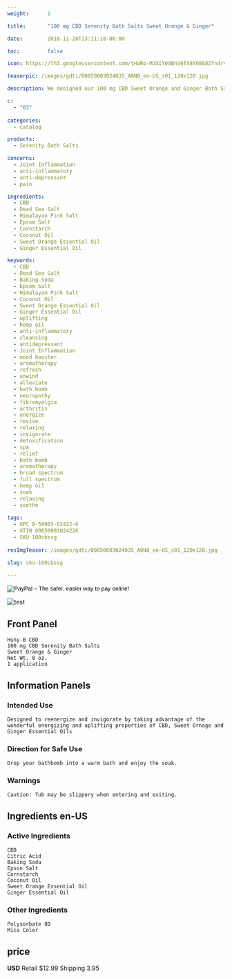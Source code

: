 ```yaml
---
weight:      1

title:       "100 mg CBD Serenity Bath Salts Sweet Orange & Ginger"

date:        2018-11-28T13:11:18-06:00

toc:         false

icon: https://lh3.googleusercontent.com/tHaRo-MJXiY0ABnS6fX8Y0868Zfn4rvm0tfPcgixrwQB9ow8Wc0Ey8BOtQYoGzHGaKOQcMYQ8T1W1dTpb6MV6wzfRpkGw5amI7YUV9b5NdNiKNJLsSEE3UchkQcxMG8Ng6UYfEEhcg=w64

teaserpic: /images/gdti/00850003024035_A0N0_en-US_s01_120x120.jpg

description: We designed our 100 mg CBD Sweet Orange and Ginger Bath Salts to re-energize and invigorate by taking advantage of the wonderful energizing and uplifting properties of CBD, Sweet Orange and Ginger Essential Oils. Educate Yourself. Learn more now about research regarding active ingredients. 

c:
  - "03"
  
categories: 
  - catalog

products: 
  - Serenity Bath Salts

concerns:
  - Joint Inflammation
  - anti-inflammatory
  - anti-depressant
  - pain

ingredients:
  - CBD
  - Dead Sea Salt
  - Himalayan Pink Salt
  - Epsom Salt
  - Cornstarch
  - Coconut Oil
  - Sweet Orange Essential Oil
  - Ginger Essential Oil

keywords: 
  - CBD
  - Dead Sea Salt
  - Baking Soda
  - Epsom Salt
  - Himalayan Pink Salt
  - Coconut Oil
  - Sweet Orange Essential Oil
  - Ginger Essential Oil
  - uplifting
  - hemp oil
  - anti-inflammatory
  - cleansing
  - antidepressant
  - Joint Inflammation
  - mood booster
  - aromatherapy
  - refresh
  - unwind
  - alleviate
  - bath bomb
  - neuropathy
  - fibromyalgia
  - arthritis
  - energize
  - revive
  - relaxing
  - invigorate
  - detoxification
  - spa
  - relief
  - bath bomb
  - aromatherapy
  - broad spectrum
  - full spectrum
  - hemp oil
  - soak
  - relaxing
  - soothe
  
tags: 
  - UPC 8-50003-02422-6
  - GTIN 00850003024226
  - SKU 100cbssg
  
resImgTeaser: /images/gdti/00850003024035_A0N0_en-US_s01_120x120.jpg

slug: sku-100cbssg

---
```

<form action="https://www.paypal.com/cgi-bin/webscr" method="post" target="_top">
<input type="hidden" name="cmd" value="_s-xclick">
<input type="hidden" name="hosted_button_id" value="Z3TM4RYPX8UG6">
<input type="image" src="https://www.paypalobjects.com/en_US/GB/i/btn/btn_buynowCC_LG.gif" border="0" name="submit" alt="PayPal – The safer, easier way to pay online!">
<img alt="" border="0" src="https://www.paypalobjects.com/en_US/i/scr/pixel.gif" width="1" height="1">
</form>



![test](/images/gdti/00850003024035_A0N0_en-US_s01_240x240.jpg)
## Front Panel
    Huny-B CBD
    100 mg CBD Serenity Bath Salts 
    Sweet Orange & Ginger
    Net Wt. 8 oz.
    1 application
## Information Panels
### Intended Use
    Designed to reenergize and invigorate by taking advantage of the wonderful energizing and uplifting properties of CBD, Sweet Ornage and Ginger Essential Oils

### Direction for Safe Use
    Drop your bathbomb into a warm bath and enjoy the soak.

### Warnings
    Caution: Tub may be slippery when entering and exiting.

## Ingredients en-US 
### Active Ingredients
    CBD
    Citric Acid
    Baking Soda
    Epson Salt
    Cornstarch
    Coconut Oil
    Sweet Orange Essential Oil
    Ginger Essential Oil

### Other Ingredients
    Polysorbate 80
    Mica Color

## price

**USD**
Retail $12.99
Shipping 3.95

